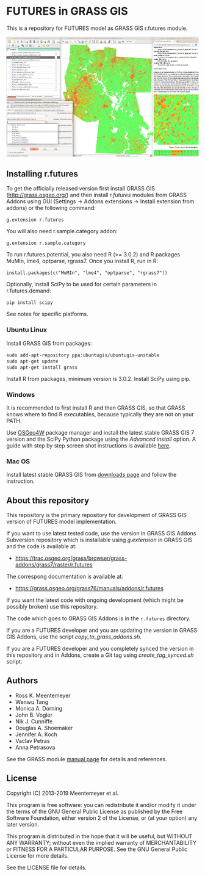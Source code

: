 # FUTURES in GRASS GIS

This is a repository for FUTURES model as GRASS GIS r.futures module.

![r.futures module, results and manual](readme_grass_r_futures.png)


## Installing r.futures

To get the officially released version
first install GRASS GIS (http://grass.osgeo.org/) and then install *r.futures* modules
from GRASS Addons using GUI (Settings -> Addons extensions -> Install extension from addons) or the following command:

    g.extension r.futures

You will also need r.sample.category addon:

    g.extension r.sample.category

To run r.futures.potential, you also need R (>= 3.0.2) and R packages MuMIn, lme4, optparse, rgrass7.
Once you install R, run in R:

    install.packages(c("MuMIn", "lme4", "optparse", "rgrass7"))

Optionally, install SciPy to be used for certain parameters in r.futures.demand:

    pip install scipy
 
See notes for specific platforms.

### Ubuntu Linux
Install GRASS GIS from packages:

    sudo add-apt-repository ppa:ubuntugis/ubuntugis-unstable
    sudo apt-get update
    sudo apt-get install grass

Install R from packages, minimum version is 3.0.2. Install SciPy using pip.

### Windows
It is recommended to first install R and then GRASS GIS, so that GRASS knows where to find R executables, because
typically they are not on your PATH.

Use [OSGeo4W](https://trac.osgeo.org/osgeo4w/) package manager and
install the latest stable GRASS GIS 7 version and the SciPy Python package using the *Advanced install* option.
A guide with step by step screen shot instructions is available [here](https://docs.google.com/presentation/d/1yEGpriBne7RvjB35HI6GecNwO1P1y2nRGqDThqoNnCE/present?usp=sharing).

### Mac OS
Install latest stable GRASS GIS from [downloads page](http://grassmac.wikidot.com/downloads)
and follow the instruction.

## About this repository

This repository is the primary repository for development of GRASS GIS
version of FUTURES model implementation.

If you want to use latest tested code, use the version in GRASS GIS Addons
Subversion repository which is installable using *g.extension* in GRASS GIS
and the code is available at:

 * https://trac.osgeo.org/grass/browser/grass-addons/grass7/raster/r.futures

The correspong documentation is available at:

 * https://grass.osgeo.org/grass76/manuals/addons/r.futures

If you want the latest code with ongoing development (which might be possibly
broken) use this repository.

The code which goes to GRASS GIS Addons is in the `r.futures` directory.

If you are a FUTURES developer and you are updating the version in GRASS GIS
Addons, use the script *copy_to_grass_addons.sh*.

If you are a FUTURES developer and you completely synced the version in
this repository and in Addons, create a Git tag using *create_tag_synced.sh*
script.


## Authors

 * Ross K. Meentemeyer
 * Wenwu Tang
 * Monica A. Dorning
 * John B. Vogler
 * Nik J. Cunniffe
 * Douglas A. Shoemaker
 * Jennifer A. Koch
 * Vaclav Petras
 * Anna Petrasova

See the GRASS module [manual page](https://grass.osgeo.org/grass7/manuals/addons/r.futures.html) for details and references.


## License

Copyright (C) 2013-2019 Meentemeyer et al.

This program is free software: you can redistribute it and/or modify
it under the terms of the GNU General Public License as published by
the Free Software Foundation, either version 2 of the License, or
(at your option) any later version.

This program is distributed in the hope that it will be useful,
but WITHOUT ANY WARRANTY; without even the implied warranty of
MERCHANTABILITY or FITNESS FOR A PARTICULAR PURPOSE. See the
GNU General Public License for more details.

See the LICENSE file for details.
